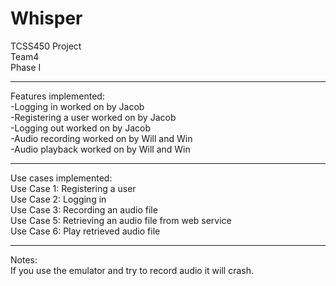 # Whisper
TCSS450 Project<br>
Team4<br>
Phase I<br>

***

Features implemented:<br>
-Logging in worked on by Jacob <br>
-Registering a user worked on by Jacob<br>
-Logging out worked on by Jacob<br>
-Audio recording worked on by Will and Win<br>
-Audio playback worked on by Will and Win

***

Use cases implemented:<br>
Use Case 1: Registering a user<br>
Use Case 2: Logging in<br>
Use Case 3: Recording an audio file<br>
Use Case 5: Retrieving an audio file from web service<br>
Use Case 6: Play retrieved audio file

***

Notes:<br>
If you use the emulator and try to record audio it will crash.

